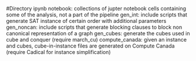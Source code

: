 #Directory
ipynb notebook: collections of jupter notebook cells containing some of the analysis, not a part of the pipeline
gen_int: include scripts that generate SAT instance of certain order with additional parameters
gen_noncan: include scripts that generate blocking clauses to block non canonical representation of a graph
gen_cubes: generate the cubes used in cube and conquer (require march_cu)
compute_canada: given an instance and cubes, cube-in-instance files are generated on Compute Canada (require Cadical for instance simplification)